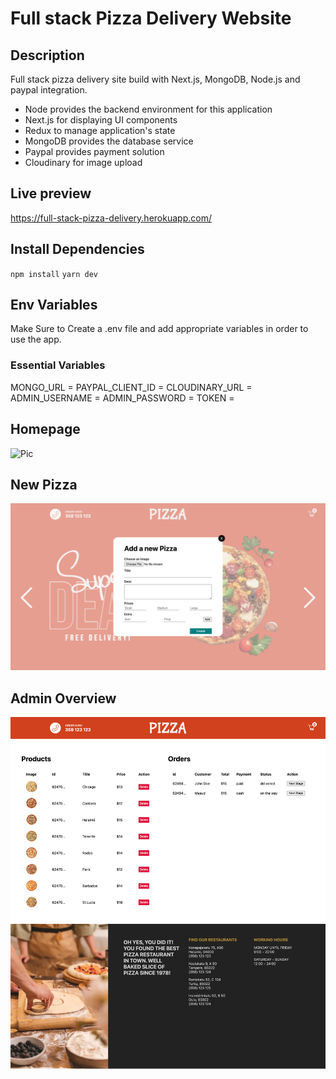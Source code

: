 # Full stack Pizza Delivery Website

## Description

Full stack pizza delivery site build with Next.js, MongoDB, Node.js and paypal integration.

- Node provides the backend environment for this application
- Next.js for displaying UI components
- Redux to manage application's state
- MongoDB provides the database service
- Paypal provides payment solution
- Cloudinary for image upload

## Live preview

https://full-stack-pizza-delivery.herokuapp.com/

## Install Dependencies

`npm install` `yarn dev`

## Env Variables

Make Sure to Create a .env file and add appropriate variables in order to use the app.

### Essential Variables

MONGO_URL =
PAYPAL_CLIENT_ID =
CLOUDINARY_URL =
ADMIN_USERNAME =
ADMIN_PASSWORD =
TOKEN =

## Homepage

![Pic](https://raw.githubusercontent.com/healmasud/full-stack-pizza-delivery/master/github-overview/home.png)

## New Pizza

![Pic](https://raw.githubusercontent.com/healmasud/full-stack-pizza-delivery/master/github-overview/new-pizza.png)

## Admin Overview

![Pic](https://raw.githubusercontent.com/healmasud/full-stack-pizza-delivery/master/github-overview/admin.png)
